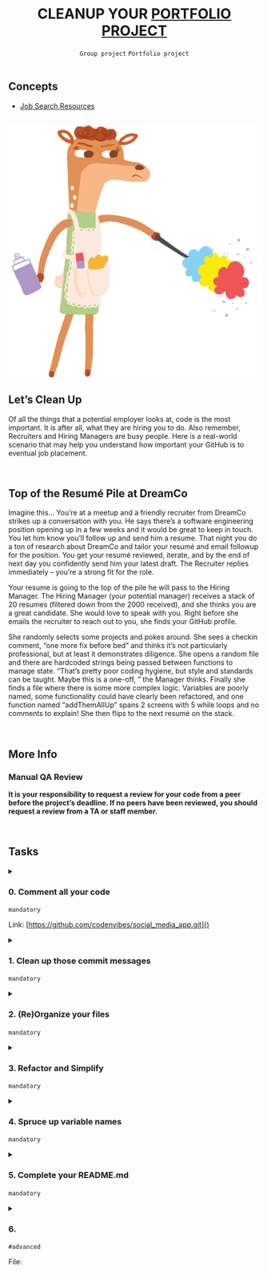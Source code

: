 <h1 align="center"><b>CLEANUP YOUR <a href="https://github.com/codenvibes/social_media_app.git">PORTFOLIO PROJECT</a></b></h1>
<div align="center"><code>Group project</code> <code>Portfolio project</code></div>

<br>

## Concepts
- [Job Search Resources](https://intranet.alxswe.com/concepts/100)

<br>

<img src="https://github.com/codenvibes/alx-portfolio_project/blob/master/cleanup%20your%20portfolio%20project/images/fa1eda41767146340b2f.gif">

<!-- <br>

## Background Context -->


<!-- <br>
<hr>
<h3><a href=>Notes</a></h3>
<hr> -->

<br>

## Let’s Clean Up
Of all the things that a potential employer looks at, code is the most important. It is after all, what they are hiring you to do. Also remember, Recruiters and Hiring Managers are busy people. Here is a real-world scenario that may help you understand how important your GitHub is to eventual job placement.


<br>

## Top of the Resumé Pile at DreamCo
Imagine this… You’re at a meetup and a friendly recruiter from DreamCo strikes up a conversation with you. He says there’s a software engineering position opening up in a few weeks and it would be great to keep in touch. You let him know you’ll follow up and send him a resume. That night you do a ton of research about DreamCo and tailor your resumé and email followup for the position. You get your resumé reviewed, iterate, and by the end of next day you confidently send him your latest draft. The Recruiter replies immediately – you’re a strong fit for the role.

Your resume is going to the top of the pile he will pass to the Hiring Manager. The Hiring Manager (your potential manager) receives a stack of 20 resumes (filtered down from the 2000 received), and she thinks you are a great candidate. She would love to speak with you. Right before she emails the recruiter to reach out to you, she finds your GitHub profile.

She randomly selects some projects and pokes around. She sees a checkin comment, “one more fix before bed” and thinks it’s not particularly professional, but at least it demonstrates diligence. She opens a random file and there are hardcoded strings being passed between functions to manage state. “That’s pretty poor coding hygiene, but style and standards can be taught. Maybe this is a one-off, ” the Manager thinks. Finally she finds a file where there is some more complex logic. Variables are poorly named, some functionality could have clearly been refactored, and one function named “addThemAllUp” spans 2 screens with 5 while loops and no comments to explain! She then flips to the next resumé on the stack.


<br>

## More Info
### Manual QA Review
**It is your responsibility to request a review for your code from a peer before the project’s deadline. If no peers have been reviewed, you should request a review from a TA or staff member.**

<br>

## Tasks
<details>
<summary>

### 0. Comment all your code
`mandatory`

Link: [https://github.com/codenvibes/social_media_app.git]()

</summary>

Go through and add comments to your code. The more, the better. If you’ve already done this, great! You have nothing more to do.

If you’re unclear about the standards for comments, look up what is expected. Here’s an [example from Digital Ocean](https://www.digitalocean.com/community/tutorials/how-to-write-comments-in-python-3) detailing the standard commenting practices for Python 3.

Provide a link to your Portfolio Project’s github URL

</details>

<details>
<summary>

### 1. Clean up those commit messages
`mandatory`

</summary>

Look through the history of your commits and view them from the perspective of a potential employer. Would you hire yourself? Are your commit messages clear and informative? Is there a way to edit a commit message on GitHub?

</details>

<details>
<summary>

### 2. (Re)Organize your files
`mandatory`

</summary>

Clean up and remove any files that serve no purpose. This includes temp files, unused libraries, pycache, etc.

</details>

<details>
<summary>

### 3. Refactor and Simplify
`mandatory`

</summary>

Are your functions/classes too big? Do they have too many responsibilities? Take time to refactor anything that may be unmanageable.

</details>

<details>
<summary>

### 4. Spruce up variable names
`mandatory`

</summary>

One letter variables for anything besides temporary counters are unhelpful. Take the time to go through and update variable names to conform to convention and be descriptive.

</details>

<details>
<summary>

### 5. Complete your README.md
`mandatory`

</summary>

The required task here is to improve your `README.md` to be complete. It should contain all standard aspects of a traditional `README.md` including:

- Project Name
- Introduction
- Must include link to your deployed site, final project blog article, author(s) LinkedIn
- Installation
- Usage
- Contributing
- Related projects
- Licensing
A couple resources: * What your code repository says about you * Here’s an awesome list of READMEs.

At least one screenshot of your app must be included.

</details>

<details>
<summary>

### 6. 
`#advanced`

File: []()
</summary>


</details>

